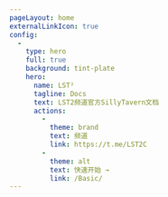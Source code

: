 ```yaml
---
pageLayout: home
externalLinkIcon: true
config:
  -
    type: hero
    full: true
    background: tint-plate
    hero:
      name: LST²
      tagline: Docs
      text: LST2频道官方SillyTavern文档
      actions:
        -
          theme: brand
          text: 频道
          link: https://t.me/LST2C
        -
          theme: alt
          text: 快速开始 →
          link: /Basic/
---
```


